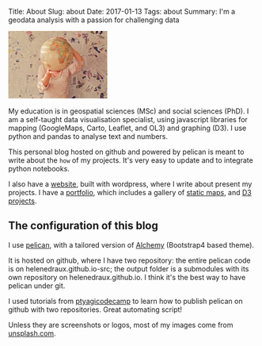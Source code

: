 Title: About
Slug: about
Date: 2017-01-13
Tags: about
Summary: I'm a geodata analysis with a passion for challenging data


![profile sphere](../images/vvgvlh1d10u-slava-bowman.jpg "Source:unsplash.com")

My education is in geospatial sciences (MSc) and social sciences (PhD). I am a self-taught data visualisation specialist, using javascript libraries for mapping (GoogleMaps, Carto, Leaflet, and OL3) and graphing (D3). I use python and pandas to analyse text and numbers.

This personal blog hosted on github and powered by pelican is meant to write about the `how` of my projects. It's very easy to update and to integrate python notebooks.

I also have a [website](http://wwww.helenedraux.net), built with wordpress, where I write about present my projects. I have a [portfolio](http://www.helenedraux.net/portfolio-all/), which includes a gallery of [static maps](http://www.helenedraux.net/portfolio/portsmouth-maps/), and [D3 projects](http://www.helenedraux.net/portfolio/d3-gallery/).

## The configuration of this blog

I use [pelican](https://github.com/getpelican/pelican), with a tailored version of [Alchemy](https://github.com/nairobilug/pelican-alchemy) (Bootstrap4 based theme).

It is hosted on github, where I have two repository: the entire pelican code is on helenedraux.github.io-src; the output folder is a submodules with its own repository on helenedraux.github.io. I think it's the best way to have pelican under git.

I used tutorials from [ptyagicodecamp](https://ptyagicodecamp.github.io/my-take-on-pelican-and-github-pages-from-a-beginners-perspective.html) to learn how to publish pelican on github with two repositories. Great automating script!

Unless they are screenshots or logos, most of my images come from [unsplash.com](https://unsplash.com/).